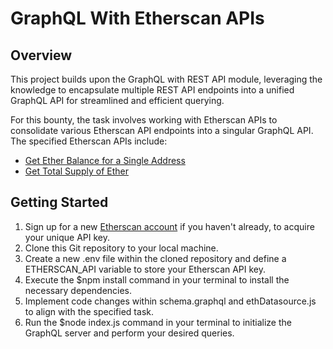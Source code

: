 # GraphQL With Etherscan APIs 

## Overview 
This project builds upon the GraphQL with REST API module, leveraging the knowledge to encapsulate multiple REST API endpoints into a unified GraphQL API for streamlined and efficient querying.

For this bounty, the task involves working with Etherscan APIs to consolidate various Etherscan API endpoints into a singular GraphQL API. The specified Etherscan APIs include:

- [Get Ether Balance for a Single Address](https://docs.etherscan.io/api-endpoints/accounts#get-ether-balance-for-a-single-address)
- [Get Total Supply of Ether](https://docs.etherscan.io/api-endpoints/stats-1#get-total-supply-of-ether) 

## Getting Started
1. Sign up for a new [Etherscan account](https://etherscan.io/login) if you haven't already, to acquire your unique API key.
2. Clone this Git repository to your local machine.
3. Create a new .env file within the cloned repository and define a ETHERSCAN_API variable to store your Etherscan API key.
4. Execute the $npm install command in your terminal to install the necessary dependencies.
5. Implement code changes within schema.graphql and ethDatasource.js to align with the specified task.
6. Run the $node index.js command in your terminal to initialize the GraphQL server and perform your desired queries.




